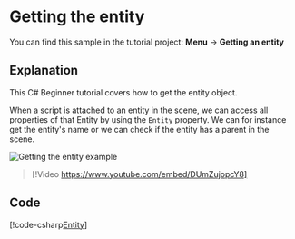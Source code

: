# Getting the entity
You can find this sample in the tutorial project: **Menu** -> **Getting an entity** 

## Explanation
This C# Beginner tutorial covers how to get the entity object.

When a script is attached to an entity in the scene, we can access all properties of that Entity by using the `Entity` property. We can for instance get the entity's name or we can check if the entity has a parent in the scene.

![Getting the entity example](media/getting-the-entity.webp)

> [!Video https://www.youtube.com/embed/DUmZujopcY8]

## Code
[!code-csharp[Entity](../../../../stride/samples/Tutorials/CSharpBeginner/CSharpBeginner/CSharpBeginner.Game/Code/GettingTheEntityDemo.cs)]